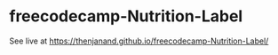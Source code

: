 # freecodecamp-Nutrition-Label
 See live at https://thenjanand.github.io/freecodecamp-Nutrition-Label/
